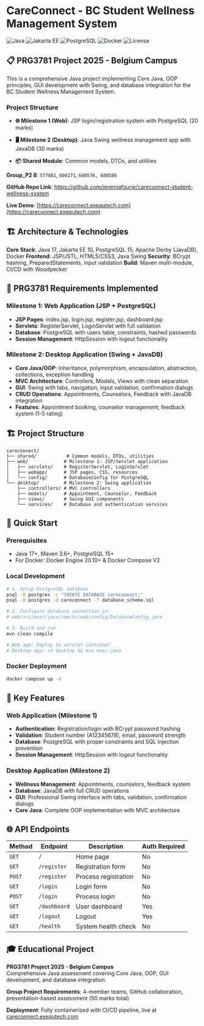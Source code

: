 # CareConnect - BC Student Wellness Management System

![Java](https://img.shields.io/badge/Java-17-orange) ![Jakarta EE](https://img.shields.io/badge/Jakarta%20EE-10-blue) ![PostgreSQL](https://img.shields.io/badge/PostgreSQL-15-blue) ![Docker](https://img.shields.io/badge/Docker-Ready-blue) ![License](https://img.shields.io/badge/License-Educational-green)

## 📋 PRG3781 Project 2025 - Belgium Campus

This is a comprehensive Java project implementing Core Java, OOP principles, GUI development with Swing, and database integration for the BC Student Wellness Management System.

### Project Structure

- **🌐 Milestone 1 (Web)**: JSP login/registration system with PostgreSQL (20 marks)
- **🖥️ Milestone 2 (Desktop)**: Java Swing wellness management app with JavaDB (30 marks)

- **📦 Shared Module**: Common models, DTOs, and utilities

**Group_P2 8**: `577881`, `600271`, `600576, 600586`
  
**GitHub Repo Link**: https://github.com/jeremiafourie/careconnect-student-wellness-system

**Live Demo**: [https://careconnect.exequtech.com](https://careconnect.exequtech.com)

## 🏗️ Architecture & Technologies

**Core Stack**: Java 17, Jakarta EE 10, PostgreSQL 15, Apache Derby (JavaDB), Docker
**Frontend**: JSP/JSTL, HTML5/CSS3, Java Swing
**Security**: BCrypt hashing, PreparedStatements, input validation
**Build**: Maven multi-module, CI/CD with Woodpecker

## 🎯 PRG3781 Requirements Implemented

### Milestone 1: Web Application (JSP + PostgreSQL)

- **JSP Pages**: index.jsp, login.jsp, register.jsp, dashboard.jsp
- **Servlets**: RegisterServlet, LoginServlet with full validation
- **Database**: PostgreSQL with users table, constraints, hashed passwords
- **Session Management**: HttpSession with logout functionality

### Milestone 2: Desktop Application (Swing + JavaDB)

- **Core Java/OOP**: Inheritance, polymorphism, encapsulation, abstraction, collections, exception handling
- **MVC Architecture**: Controllers, Models, Views with clean separation
- **GUI**: Swing with tabs, navigation, input validation, confirmation dialogs
- **CRUD Operations**: Appointments, Counselors, Feedback with JavaDB integration
- **Features**: Appointment booking, counselor management, feedback system (1-5 rating)

## 🏗️ Project Structure

```
careconnect/
├── shared/           # Common models, DTOs, utilities
├── web/             # Milestone 1: JSP/Servlet application
│   ├── servlets/    # RegisterServlet, LoginServlet
│   ├── webapp/      # JSP pages, CSS, resources
│   └── config/      # DatabaseConfig for PostgreSQL
└── desktop/         # Milestone 2: Swing application
    ├── controllers/ # MVC controllers
    ├── models/      # Appointment, Counselor, Feedback
    ├── views/       # Swing GUI components
    └── services/    # Database and authentication services
```

## 🚀 Quick Start

### Prerequisites

- Java 17+, Maven 3.6+, PostgreSQL 15+
- For Docker: Docker Engine 20.10+ & Docker Compose V2

### Local Development

```bash
# 1. Setup PostgreSQL database
psql -U postgres -c "CREATE DATABASE careconnect;"
psql -U postgres -d careconnect -f database_schema.sql

# 2. Configure database connection in:
# web/src/main/java/com/bc/web/config/DatabaseConfig.java

# 3. Build and run
mvn clean compile

# Web app: Deploy to servlet container
# Desktop app: cd desktop && mvn exec:java
```

### Docker Deployment

```bash
docker compose up -d
```

## 🔧 Key Features

### Web Application (Milestone 1)

- **Authentication**: Registration/login with BCrypt password hashing
- **Validation**: Student number (A12345678), email, password strength
- **Database**: PostgreSQL with proper constraints and SQL injection prevention
- **Session Management**: HttpSession with logout functionality

### Desktop Application (Milestone 2)

- **Wellness Management**: Appointments, counselors, feedback system
- **Database**: JavaDB with full CRUD operations
- **GUI**: Professional Swing interface with tabs, validation, confirmation dialogs
- **Core Java**: Complete OOP implementation with MVC architecture

## 🌐 API Endpoints

| Method | Endpoint     | Description          | Auth Required |
| ------ | ------------ | -------------------- | ------------- |
| `GET`  | `/`          | Home page            | No            |
| `GET`  | `/register`  | Registration form    | No            |
| `POST` | `/register`  | Process registration | No            |
| `GET`  | `/login`     | Login form           | No            |
| `POST` | `/login`     | Process login        | No            |
| `GET`  | `/dashboard` | User dashboard       | Yes           |
| `GET`  | `/logout`    | Logout               | Yes           |
| `GET`  | `/health`    | System health check  | No            |

## 🎓 Educational Project

**PRG3781 Project 2025 - Belgium Campus**  
Comprehensive Java assessment covering Core Java, OOP, GUI development, and database integration.

**Group Project Requirements**: 4-member teams, GitHub collaboration, presentation-based assessment (50 marks total)

**Deployment**: Fully containerized with CI/CD pipeline, live at [careconnect.exequtech.com](https://careconnect.exequtech.com)
